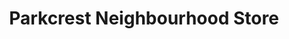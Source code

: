 ---
title: "Parkcrest Neighbourhood Store"
url: /kamloops/parkcrest-neighbourhood-store/
shop: Lebensmittel
---